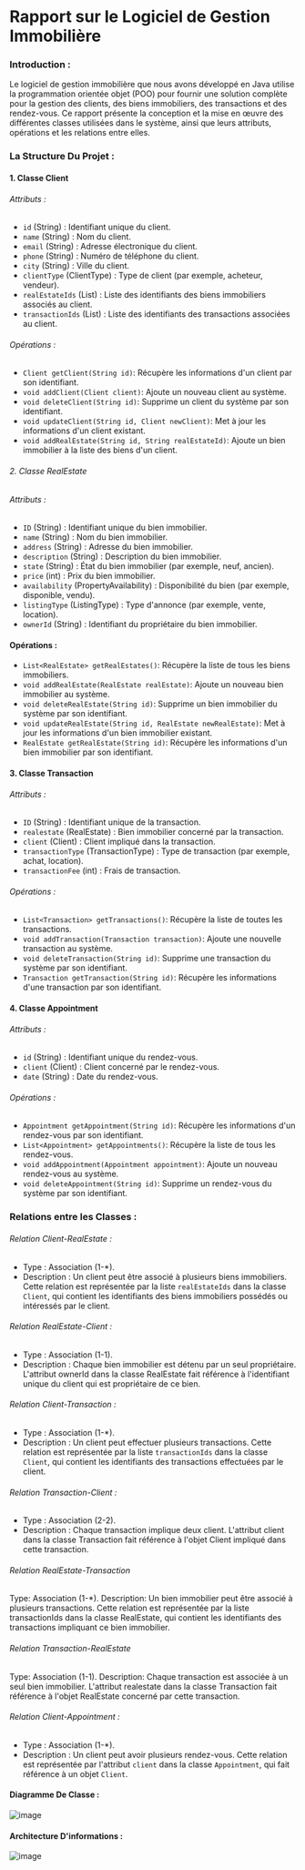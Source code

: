 # Rapport sur le Logiciel de Gestion Immobilière

### Introduction :
Le logiciel de gestion immobilière que nous avons développé en Java utilise la programmation orientée objet (POO) pour fournir une solution complète pour la gestion des clients, des biens immobiliers, des transactions et des rendez-vous. Ce rapport présente la conception et la mise en œuvre des différentes classes utilisées dans le système, ainsi que leurs attributs, opérations et les relations entre elles.

### La Structure Du Projet :
#### 1. Classe Client

###### Attributs :

- `id` (String) : Identifiant unique du client.
- `name` (String) : Nom du client.
- `email` (String) : Adresse électronique du client.
- `phone` (String) : Numéro de téléphone du client.
- `city` (String) : Ville du client.
- `clientType` (ClientType) : Type de client (par exemple, acheteur, vendeur).
- `realEstateIds` (List<String>) : Liste des identifiants des biens immobiliers associés au client.
- `transactionIds` (List<String>) : Liste des identifiants des transactions associées au client.

###### Opérations :

- `Client getClient(String id)`: Récupère les informations d'un client par son identifiant.
- `void addClient(Client client)`: Ajoute un nouveau client au système.
- `void deleteClient(String id)`: Supprime un client du système par son identifiant.
- `void updateClient(String id, Client newClient)`: Met à jour les informations d'un client existant.
- `void addRealEstate(String id, String realEstateId)`: Ajoute un bien immobilier à la liste des biens d'un client.

###### 2. Classe RealEstate

###### Attributs :

- `ID` (String) : Identifiant unique du bien immobilier.
- `name` (String) : Nom du bien immobilier.
- `address` (String) : Adresse du bien immobilier.
- `description` (String) : Description du bien immobilier.
- `state` (String) : État du bien immobilier (par exemple, neuf, ancien).
- `price` (int) : Prix du bien immobilier.
- `availability` (PropertyAvailability) : Disponibilité du bien (par exemple, disponible, vendu).
- `listingType` (ListingType) : Type d'annonce (par exemple, vente, location).
- `ownerId` (String) : Identifiant du propriétaire du bien immobilier.

#### Opérations : 

- `List<RealEstate> getRealEstates()`: Récupère la liste de tous les biens immobiliers.
- `void addRealEstate(RealEstate realEstate)`: Ajoute un nouveau bien immobilier au système.
- `void deleteRealEstate(String id)`: Supprime un bien immobilier du système par son identifiant.
- `void updateRealEstate(String id, RealEstate newRealEstate)`: Met à jour les informations d'un bien immobilier existant.
- `RealEstate getRealEstate(String id)`: Récupère les informations d'un bien immobilier par son identifiant.





#### 3. Classe Transaction

###### Attributs : 

- `ID` (String) : Identifiant unique de la transaction.
- `realestate` (RealEstate) : Bien immobilier concerné par la transaction.
- `client` (Client) : Client impliqué dans la transaction.
- `transactionType` (TransactionType) : Type de transaction (par exemple, achat, location).
- `transactionFee` (int) : Frais de transaction.

###### Opérations : 

- `List<Transaction> getTransactions()`: Récupère la liste de toutes les transactions.
- `void addTransaction(Transaction transaction)`: Ajoute une nouvelle transaction au système.
- `void deleteTransaction(String id)`: Supprime une transaction du système par son identifiant.
- `Transaction getTransaction(String id)`: Récupère les informations d'une transaction par son identifiant.

#### 4. Classe Appointment

###### Attributs : 

- `id` (String) : Identifiant unique du rendez-vous.
- `client` (Client) : Client concerné par le rendez-vous.
- `date` (String) : Date du rendez-vous.

###### Opérations : 

- `Appointment getAppointment(String id)`: Récupère les informations d'un rendez-vous par son identifiant.
- `List<Appointment> getAppointments()`: Récupère la liste de tous les rendez-vous.
- `void addAppointment(Appointment appointment)`: Ajoute un nouveau rendez-vous au système.
- `void deleteAppointment(String id)`: Supprime un rendez-vous du système par son identifiant.

### Relations entre les Classes : 

###### Relation Client-RealEstate :
- Type : Association (1-*).
- Description : Un client peut être associé à plusieurs biens immobiliers. Cette relation est représentée par la liste `realEstateIds` dans la classe `Client`, qui contient les identifiants des biens immobiliers possédés ou intéressés par le client.

###### Relation RealEstate-Client :
- Type : Association (1-1).
- Description : Chaque bien immobilier est détenu par un seul propriétaire. L'attribut ownerId dans la classe RealEstate fait référence à l'identifiant unique du client qui est propriétaire de ce bien.


###### Relation Client-Transaction :
- Type : Association (1-*).
- Description : Un client peut effectuer plusieurs transactions. Cette relation est représentée par la liste `transactionIds` dans la classe `Client`, qui contient les identifiants des transactions effectuées par le client.


###### Relation Transaction-Client :
- Type : Association (2-2).
- Description : Chaque transaction implique deux client. L'attribut client dans la classe Transaction fait référence à l'objet Client impliqué dans cette transaction.


###### Relation RealEstate-Transaction 
Type: Association (1-*).
Description: Un bien immobilier peut être associé à plusieurs transactions. Cette relation est représentée par la liste transactionIds dans la classe RealEstate, qui contient les identifiants des transactions impliquant ce bien immobilier.


###### Relation Transaction-RealEstate
Type: Association (1-1).
Description: Chaque transaction est associée à un seul bien immobilier. L'attribut realestate dans la classe Transaction fait référence à l'objet RealEstate concerné par cette transaction.


###### Relation Client-Appointment :
- Type : Association (1-*).
- Description : Un client peut avoir plusieurs rendez-vous. Cette relation est représentée par l'attribut `client` dans la classe `Appointment`, qui fait référence à un objet `Client`.

#### Diagramme De Classe : 
![image](![image](https://github.com/younesbennaceur/real-estate-frontend/assets/119757029/8e040397-caed-4a67-8346-4558a90de65d)
) 



#### Architecture D'informations : 
![image](![image](https://github.com/younesbennaceur/real-estate-frontend/assets/119757029/cf8db05a-a241-4623-80e9-5400392dccf4)
)

